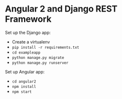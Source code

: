 # Angular 2 and Django REST Framework

Set up the Django app:

- Create a virtualenv
- `pip install -r requirements.txt`
- `cd exampleapp`
- `python manage.py migrate`
- `python manage.py runserver`

Set up Angular app:

- `cd angular2`
- `npm install`
- `npm start`
